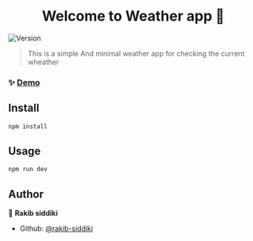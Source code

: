 <h1 align="center">Welcome to Weather app 👋</h1>
<p>
  <img alt="Version" src="https://img.shields.io/badge/version-0.0.0-blue.svg?cacheSeconds=2592000" />
</p>

> This is a simple And minimal weather app for checking the current wheather

### ✨ [Demo](https://weather-app-made-by-rakib-siddiki.netlify.app/)

## Install

```sh
npm install
```

## Usage

```sh
npm run dev
```

## Author

👤 **Rakib siddiki**

* Github: [@rakib-siddiki](https://github.com/rakib-siddiki)


